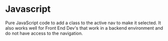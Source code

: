 Javascript
==========

Pure JavaScript code to add a class to the active nav to make it selected. It also works well for Front End Dev's that work in a backend environment and do not have access to the navigation. 

